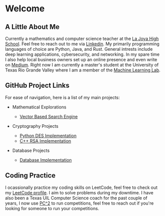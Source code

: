 # Welcome

## A Little About Me

Currently a mathematics and computer science teacher at the [La Joya High School](https://ljhs.lajoyaisd.com/). Feel free to reach out to me via [Linkedin](https://www.linkedin.com/in/jose-ruben-espinoza/). My primarily programming languages of choice are Python, Java, and Rust. General intrests include deep learning applications, cybersecurity, and networking. In my spare time I also help local business owners set up an online presence and even write on [Medium](https://medium.com/@0x17). Right now I am currently a master's student at the University of Texas Rio Grande Valley where I am a member of the [Machine Learning Lab](https://miutrgv.github.io/).

## GitHub Project Links
For ease of navigation, here is a list of my main projects:

- Mathematical Explorations
  - [Vector Based Search Engine](https://github.com/0x17io/optimized_SearchEngine)
  
  
- Cryptography Projects
  - [Python DES Implementation](https://github.com/0x17io/python_des_implementation)
  - [C++ RSA Implementation](https://github.com/0x17io/basic_rsa)

- Database Projects
  - [Database Implementation](https://github.com/0x17io/database_servicez)

## Coding Practice
I ocassionally practice my coding skills on LeetCode, feel free to check out my [LeetCode profile](https://leetcode.com/0x17io/). I aim to solve problems during my downtime. I have also been a Texas UIL Computer Science coach for the past couple of years, I now use [PC^2](https://pc2ccs.github.io/) to run competitions, feel free to reach out if you're looking for someone to run your competitions.
